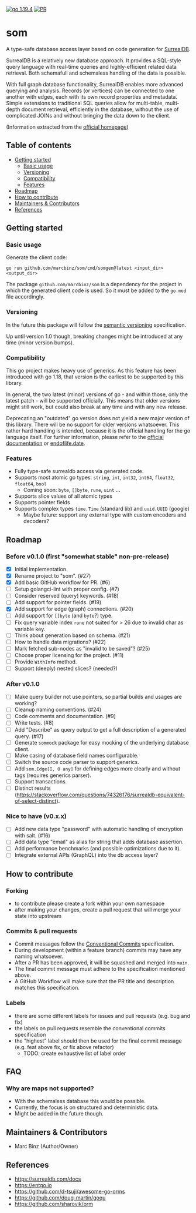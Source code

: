 
[![go 1.19.4](https://img.shields.io/badge/go-1.19.4-informational)](https://go.dev/doc/devel/release)
[![PR](https://github.com/marcbinz/som/actions/workflows/pull_request.yml/badge.svg)](https://github.com/marcbinz/som/actions/workflows/pull_request.yml)

# som

A type-safe database access layer based on code generation for [SurrealDB](https://surrealdb.com).

SurrealDB is a relatively new database approach.
It provides a SQL-style query language with real-time queries and highly-efficient related data retrieval.
Both schemafull and schemaless handling of the data is possible.

With full graph database functionality, SurrealDB enables more advanced querying and analysis.
Records (or vertices) can be connected to one another with edges, each with its own record properties and metadata.
Simple extensions to traditional SQL queries allow for multi-table, multi-depth document retrieval, efficiently 
in the database, without the use of complicated JOINs and without bringing the data down to the client.

(Information extracted from the [official homepage]((https://surrealdb.com)))

## Table of contents

* [Getting started](#getting-started)
  * [Basic usage](#basic-usage)
  * [Versioning](#versioning)
  * [Compatibility](#compatibility)
  * [Features](#features)
* [Roadmap](#roadmap)
* [How to contribute](#how-to-contribute)
* [Maintainers & Contributors](#maintainers--contributors)
* [References](#references)

## Getting started

### Basic usage

Generate the client code:

```
go run github.com/marcbinz/som/cmd/somgen@latest <input_dir> <output_dir>
```

The package `github.com/marcbinz/som` is a dependency for the project in which the generated client code is used.
So it must be added to the `go.mod` file accordingly.

### Versioning

In the future this package will follow the [semantic versioning](https://semver.org) specification.

Up until version 1.0 though, breaking changes might be introduced at any time (minor version bumps).

### Compatibility

This go project makes heavy use of generics. As this feature has been introduced with go 1.18, that version is the 
earliest to be supported by this library.

In general, the two latest (minor) versions of go - and within those, only the latest patch - will be supported 
officially. This means that older versions might still work, but could also break at any time and with any new release.

Deprecating an "outdated" go version does not yield a new major version of this library. There will be no support for 
older versions whatsoever. This rather hard handling is intended, because it is the official handling for the go 
language itself. For further information, please refer to the
[official documentation](https://go.dev/doc/devel/release#policy) or [endoflife.date](https://endoflife.date/go).

### Features

- Fully type-safe surrealdb access via generated code.
- Supports most atomic go types: `string`, `int`, `int32`, `int64`, `float32`, `float64`, `bool`
  - Coming soon: `byte`, `[]byte`, `rune`, `uint` ...
- Supports slice values of all atomic types
- Supports pointer fields
- Supports complex types `time.Time` (standard lib) and `uuid.UUID` (google)
  - Maybe future: support any external type with custom encoders and decoders?

## Roadmap

### Before v0.1.0 (first "somewhat stable" non-pre-release)

- [x] Initial implementation.
- [x] Rename project to "som". (#27)
- [x] Add basic GitHub workflow for PR. (#6)
- [ ] Setup golangci-lint with proper config. (#7)
- [ ] Consider reserved (query) keywords. (#18)
- [ ] Add support for pointer fields. (#19)
- [x] Add support for edge (graph) connections. (#20)
- [ ] Add support for `[]byte` (and `byte`?) type.
- [ ] Fix query variable index `rune` not suited for > 26 due to invalid char as variable key.
- [ ] Think about generation based on schema. (#21)
- [ ] How to handle data migrations? (#22)
- [ ] Mark fetched sub-nodes as "invalid to be saved"? (#25)
- [ ] Choose proper licensing for the project. (#11)
- [ ] Provide `WithInfo` method.
- [ ] Support (deeply) nested slices? (needed?)

### After v0.1.0

- [ ] Make query builder not use pointers, so partial builds and usages are working?
- [ ] Cleanup naming conventions. (#24)
- [ ] Code comments and documentation. (#9)
- [ ] Write tests. (#8)
- [ ] Add "Describe" as query output to get a full description of a generated query. (#17)
- [ ] Generate `sommock` package for easy mocking of the underlying database client.
- [ ] Make casing of database field names configurable.
- [ ] Switch the source code parser to support generics.
- [ ] Add `som.Edge[I, O any]` for defining edges more clearly and without tags (requires generics parser).
- [ ] Support transactions.
- [ ] Distinct results (https://stackoverflow.com/questions/74326176/surrealdb-equivalent-of-select-distinct).

### Nice to have (v0.x.x)

- [ ] Add new data type "password" with automatic handling of encryption with salt. (#16)
- [ ] Add data type "email" as alias for string that adds database assertion.
- [ ] Add performance benchmarks (and possible optimizations due to it).
- [ ] Integrate external APIs (GraphQL) into the db access layer?

## How to contribute

### Forking

- to contribute please create a fork within your own namespace
- after making your changes, create a pull request that will merge your state into upstream

### Commits & pull requests

- Commit messages follow the [Conventional Commits](https://www.conventionalcommits.org) specification.
- During development (within a feature branch) commits may have any naming whatsoever.
- After a PR has been approved, it will be squashed and merged into `main`.
- The final commit message must adhere to the specification mentioned above.
- A GitHub Workflow will make sure that the PR title and description matches this specification.

### Labels

- there are some different labels for issues and pull requests (e.g. bug and fix)
- the labels on pull requests resemble the conventional commits specification
- the "highest" label should then be used for the final commit message (e.g. feat above fix, or fix above refactor)
  - TODO: create exhaustive list of label order

## FAQ

### Why are maps not supported?

- With the schemaless database this would be possible.
- Currently, the focus is on structured and deterministic data.
- Might be added in the future though.

## Maintainers & Contributors

- Marc Binz (Author/Owner)

## References

- https://surrealdb.com/docs
- https://entgo.io
- https://github.com/d-tsuji/awesome-go-orms
- https://github.com/doug-martin/goqu
- https://github.com/sharovik/orm
